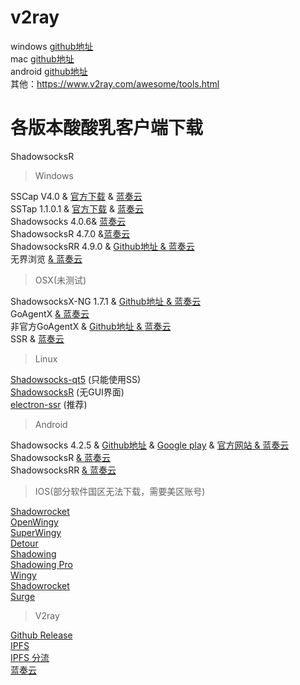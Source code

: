 v2ray
==================================================================
windows [github地址](https://github.com/2dust/v2rayN/releases)<br>
mac [github地址](https://github.com/yanue/V2rayU/releases)<br>
android [github地址](https://github.com/2dust/v2rayNG/releases)<br>
其他：https://www.v2ray.com/awesome/tools.html


各版本酸酸乳客户端下载
==================================================================

ShadowsocksR  
>Windows  

SSCap V4.0 & [官方下载](https://www.sockscap64.com/forums/topic/sscap%E9%85%8D%E7%BD%AE%E6%95%99%E7%A8%8B/) & [蓝奏云](https://pan.lanzou.com/i0dshfi)  
SSTap 1.1.0.1 & [官方下载](https://www.sockscap64.com/sstap/) & [蓝奏云](https://pan.lanzou.com/i0dshzi)  
Shadowsocks 4.0.6& [蓝奏云](https://pan.lanzou.com/i0dsj8d)  
ShadowsocksR 4.7.0 &[蓝奏云](https://pan.lanzou.com/i0dsjkf)  
ShadowsocksRR 4.9.0 & [Github地址 & ](https://github.com/shadowsocksrr/shadowsocksr-csharp/releases)[蓝奏云](https://pan.lanzou.com/i0dsjpa)  
无界浏览 [& ](http://p0hdzoi6o.bkt.clouddn.com/ssr/pc/%E6%97%A0%E7%95%8C%E6%B5%8F%E8%A7%88.7z)[蓝奏云](https://pan.lanzou.com/i0dsk1c)  
>OSX(未测试)  

ShadowsocksX-NG 1.7.1 & [Github地址 & ](https://github.com/shadowsocks/ShadowsocksX-NG/releases/)[蓝奏云](https://pan.lanzou.com/i0j50nc)  
GoAgentX [& ](http://p0hdzoi6o.bkt.clouddn.com/ssr/osx/GoAgentX-v2.3.7.dmg)[蓝奏云](https://pan.lanzou.com/i0dskef)  
非官方GoAgentX & [Github地址 & ](https://github.com/mithril-global/GoAgentX)[蓝奏云](https://pan.lanzou.com/i0dskja)  
SSR & [蓝奏云](https://pan.lanzou.com/i0fzv5g)  
>Linux

[Shadowsocks-qt5](https://github.com/shadowsocks/shadowsocks-qt5/wiki/%E5%AE%89%E8%A3%85%E6%8C%87%E5%8D%97) (只能使用SS)  
[ShadowsocksR](https://github.com/shadowsocksrr/shadowsocksr) (无GUI界面)  
[electron-ssr](https://github.com/erguotou520/electron-ssr) (推荐)  
>Android  

Shadowsocks 4.2.5 & [Github地址](https://github.com/shadowsocks/shadowsocks-android/blob/master/README.md#open-source-licenses) & [Google play](https://play.google.com/store/apps/details?id=com.github.shadowsocks) & [官方网站 & ](https://shadowsocks.org/)[蓝奏云](https://pan.lanzou.com/i0dsl7e)  
ShadowsocksR [& ](http://p0hdzoi6o.bkt.clouddn.com/ssr/pe/ShadowsocksR.apk)[蓝奏云](https://pan.lanzou.com/i0dsl8f)  
ShadowsocksRR [& ](http://p0hdzoi6o.bkt.clouddn.com/ssr/pe/shadowsocksr-android-3.5.1.apk)[蓝奏云](https://pan.lanzou.com/i0dslbi)  
>IOS(部分软件国区无法下载，需要美区账号)  

[Shadowrocket](https://www.25pp.com/ios/detail_1923429/)  
[OpenWingy](https://itunes.apple.com/cn/app/openwingy/id1294672758?mt=8)  
[SuperWingy](https://itunes.apple.com/cn/app/superwingy/id1290093815?mt=8)  
[Detour](https://itunes.apple.com/cn/app/wingy-proxy-for-http-s-socks5/id1178584911?mt=8)  
[Shadowing](https://itunes.apple.com/cn/app/shadowing/id1194879940?mt=8)  
[Shadowing Pro](https://itunes.apple.com/cn/app/shadowing-pro/id1295117556?mt=8)  
[Wingy](https://itunes.apple.com/cn/app/wingy-proxy-for-http-s-socks5/id1178584911?mt=8)  
[Shadowrocket](https://itunes.apple.com/cn/app/shadowrocket/id932747118?l=en&mt=8)  
[Surge](https://itunes.apple.com/cn/app/surge-web-developer-tool-proxy/id1040100637?l=en&mt=8)  
>V2ray

[Github Release](https://github.com/v2ray/v2ray-core/releases)  
[IPFS](https://ipfs.io/ipns/QmdtMuAhEUPFX9NQiGhRj2zhS1oEA76SXNDnZRHqivjMwR)  
[IPFS 分流](https://www.v2ray.com/ipns/QmdtMuAhEUPFX9NQiGhRj2zhS1oEA76SXNDnZRHqivjMwR)  
[蓝奏云](https://pan.lanzou.com/b144778/)

